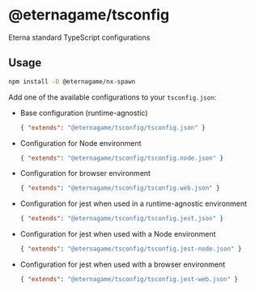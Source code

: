 # @eternagame/tsconfig

Eterna standard TypeScript configurations

## Usage

```sh
npm install -D @eternagame/nx-spawn
```

Add one of the available configurations to your `tsconfig.json`:

- Base configuration (runtime-agnostic)
  ```json
  { "extends": "@eternagame/tsconfig/tsconfig.json" }
  ```
- Configuration for Node environment
  ```json
  { "extends": "@eternagame/tsconfig/tsconfig.node.json" }
  ```
- Configuration for browser environment
  ```json
  { "extends": "@eternagame/tsconfig/tsconfig.web.json" }
  ```
- Configuration for jest when used in a runtime-agnostic environment
  ```json
  { "extends": "@eternagame/tsconfig/tsconfig.jest.json" }
  ```
- Configuration for jest when used with a Node environment
  ```json
  { "extends": "@eternagame/tsconfig/tsconfig.jest-node.json" }
  ```
- Configuration for jest when used with a browser environment
  ```json
  { "extends": "@eternagame/tsconfig/tsconfig.jest-web.json" }
  ```
